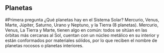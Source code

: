 ## Planetas

#Primera pregunta 
¿Qué planetas hay en el Sistema Solar?
Mercurio, Venus, Marte, Júpiter, Saturno, Urano y Neptuno, y la Tierra (8 planetas). 
Mercurio, Venus, La Tierra y Marte, tienen algo en común: todos se sitúan en las órbitas más cercanas al Sol, cuentan con un núcleo metálico en su interior y están conformados por materiales sólidos, por lo que reciben el nombre de planetas rocosos o planetas interiores.
